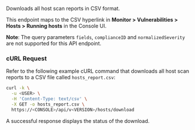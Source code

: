 Downloads all host scan reports in CSV format.

This endpoint maps to the CSV hyperlink in **Monitor > Vulnerabilities > Hosts > Running hosts** in the Console UI.

**Note**: The query parameters `fields`, `complianceID` and `normalizedSeverity` are not supported for this API endpoint.

### cURL Request

Refer to the following example cURL command that downloads all host scan reports to a CSV file called `hosts_report.csv`:

```bash
curl -k \
  -u <USER> \
  -H 'Content-Type: text/csv' \
  -X GET -o hosts_report.csv \
  https://<CONSOLE>/api/v<VERSION>/hosts/download
```

A successful response displays the status of the download.
